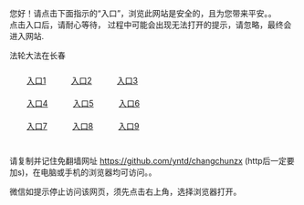您好！请点击下面指示的“入口”，浏览此网站是安全的，且为您带来平安。。 <br/>
点击入口后，请耐心等待， 过程中可能会出现无法打开的提示，请忽略，最终会进入网站. </br>

法轮大法在长春<br/>
<div style="padding:10px"><a style="margin:20px" target="_blank" href="https://dhc32of09yiv3.cloudfront.net/2Qpsp?zuisdosz" id="ccLink1" rel="nofollow">入口1</a> <a target="_blank" style="margin:20px" href="https://d1jyfr04w9oz1m.cloudfront.net/2Qpsp?gihxfhw" id="ccLink2" rel="nofollow">入口2</a> <a style="margin:20px" target="_blank" href="https://d2x0v5ba3kl3av.cloudfront.net/2Qpsp?bbedpxv" id="ccLink3" rel="nofollow">入口3</a></div>

<div style="padding:10px" ><a style="margin:20px" target="_blank" href="https://dhc32of09yiv3.cloudfront.net/2Qpsp?zuisdosz" id="ccLink4" rel="nofollow">入口4</a> <a style="margin:20px" href="https://d1jyfr04w9oz1m.cloudfront.net/2Qpsp?gihxfhw" target="_blank" id="ccLink5" rel="nofollow">入口5</a> <a style="margin:20px" href="https://d2x0v5ba3kl3av.cloudfront.net/2Qpsp?bbedpxv" target="_blank" id="ccLink6" rel="nofollow">入口6</a></div>

<div style="padding:10px"><a style="margin:20px" target="_blank" href="https://dhc32of09yiv3.cloudfront.net/2Qpsp?zuisdosz" id="ccLink7" rel="nofollow">入口7</a> <a style="margin:20px" href="https://d1jyfr04w9oz1m.cloudfront.net/2Qpsp?gihxfhw" target="_blank" id="ccLink8" rel="nofollow">入口8</a> <a style="margin:20px" target="_blank" href="https://d2x0v5ba3kl3av.cloudfront.net/2Qpsp?bbedpxv" id="ccLink9" rel="nofollow">入口9</a></div>

<br/>



请复制并记住免翻墙网址 https://github.com/yntd/changchunzx (http后一定要加s)，在电脑或手机的浏览器均可访问。。<br/>

微信如提示停止访问该网页，须先点击右上角，选择浏览器打开。
